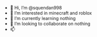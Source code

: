 - 👋 Hi, I’m @squendan998
- 👀 I’m interested in minecraft and roblox
- 🌱 I’m currently learning nothing
- 💞️ I’m looking to collaborate on nothing
- 📫 

<!---
squendan998/squendan998 is a ✨ special ✨ repository because its `README.md` (this file) appears on your GitHub profile.
You can click the Preview link to take a look at your changes.
--->
